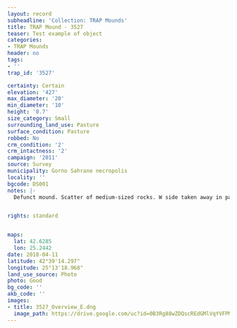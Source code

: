 ```yaml
---
layout: record
subheadline: 'Collection: TRAP Mounds'
title: TRAP Mound - 3527
teaser: Test example of object
categories:
- TRAP Mounds
header: no
tags:
- ''
trap_id: '3527'

certainty: Certain
elevation: '427'
max_diameter: '20'
min_diameter: '10'
height: '0.7'
size_category: Small
surrounding_land_use: Pasture
surface_condition: Pasture
robbed: No
crm_condition: '2'
crm_intactness: '2'
campaign: '2011'
source: Survey
municipality: Gorno Sahrane necropolis
locality: ''
bgcode: DS001
notes: |-
  Defunct mound. Scatter of medium-sized rocks. W side taken away in past. No obvious robbers' trench's.


rights: standard


maps:
  lat: 42.6285
  lon: 25.2442
date: 2018-04-11
latitude: 42°39'14.297"
longitude: 25°13'18.968"
land_use_source: Photo
photo: Good
bg_code: ''
akb_code: ''
images:
- title: 3527_Overview_E.dng
  image_path: https://drive.google.com/uc?id=0B3Rg88wZDQscREdGMlVqYVFPMms
---
```

